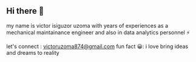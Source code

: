 ## Hi there 👋
my name is victor isiguzor uzoma with years of experiences as a mechanical maintainance engineer and also in data analytics personnel ⚡

let's connect : victoruzoma874@gmail.com 
fun fact 😀: i love bring ideas and dreams to reality


<!--
**Amor874/Amor874** is a ✨ _special_ ✨ repository because its `README.md` (this file) appears on your GitHub profile.

Here are some ideas to get you started:

- 🔭 I’m currently data cleaning and transformation 
- 🌱 I’m currently learning ...
- 👯 I’m looking to collaborate on ...
- 🤔 I’m looking for help with ...
- 💬 Ask me about ...
- 📫 How to reach me: ...
- 😄 Pronouns: ...
- ⚡ Fun fact: ...
-->

